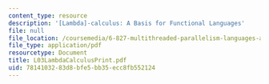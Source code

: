 ```yaml
---
content_type: resource
description: '[Lambda]-calculus: A Basis for Functional Languages'
file: null
file_location: /coursemedia/6-827-multithreaded-parallelism-languages-and-compilers-fall-2002/7814103283d8bfe5bb35ecc8fb552124_L03LambdaCalculusPrint.pdf
file_type: application/pdf
resourcetype: Document
title: L03LambdaCalculusPrint.pdf
uid: 78141032-83d8-bfe5-bb35-ecc8fb552124
---
```

